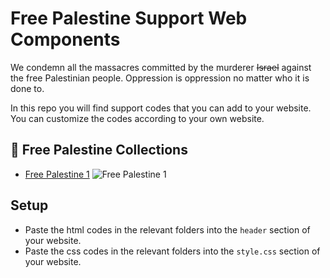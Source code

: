 # Free Palestine Support Web Components

We condemn all the massacres committed by the murderer ~~Israel~~ against the free Palestinian people. Oppression is oppression no matter who it is done to.

In this repo you will find support codes that you can add to your website.
You can customize the codes according to your own website.

## 🍉 Free Palestine Collections

- [Free Palestine 1](https://github.com/huseyineskan/palestine-support-web-components/free-palestine-1)
  ![Free Palestine 1](https://github.com/huseyineskan/palestine-support-web-components/free-palestine-1/free-palestine-1.png)

## Setup

- Paste the html codes in the relevant folders into the `header` section of your website.
- Paste the css codes in the relevant folders into the `style.css` section of your website.
